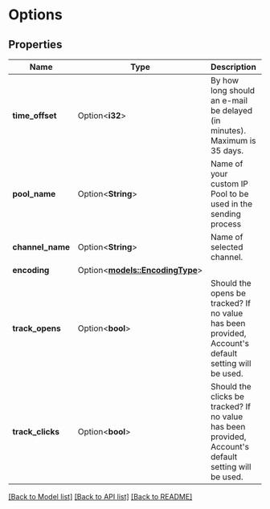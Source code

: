 # Options

## Properties

Name | Type | Description | Notes
------------ | ------------- | ------------- | -------------
**time_offset** | Option<**i32**> | By how long should an e-mail be delayed (in minutes). Maximum is 35 days. | [optional]
**pool_name** | Option<**String**> | Name of your custom IP Pool to be used in the sending process | [optional]
**channel_name** | Option<**String**> | Name of selected channel. | [optional]
**encoding** | Option<[**models::EncodingType**](EncodingType.md)> |  | [optional]
**track_opens** | Option<**bool**> | Should the opens be tracked? If no value has been provided, Account's default setting will be used. | [optional]
**track_clicks** | Option<**bool**> | Should the clicks be tracked? If no value has been provided, Account's default setting will be used. | [optional]

[[Back to Model list]](../README.md#documentation-for-models) [[Back to API list]](../README.md#documentation-for-api-endpoints) [[Back to README]](../README.md)


